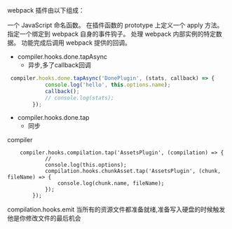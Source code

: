 
webpack 插件由以下组成：

一个 JavaScript 命名函数。
在插件函数的 prototype 上定义一个 apply 方法。
指定一个绑定到 webpack 自身的事件钩子。
处理 webpack 内部实例的特定数据。
功能完成后调用 webpack 提供的回调。

- compiler.hooks.done.tapAsync
    - 异步,多了callback回调

```js
 compiler.hooks.done.tapAsync('DonePlugin', (stats, callback) => {
            console.log('hello', this.options.name);
            callback();
            // console.log(stats);
        });
```
- compiler.hooks.done.tap
    - 同步

compiler
```
    compiler.hooks.compilation.tap('AssetsPlugin', (compilation) => {
            //
            console.log(this.options);
            compilation.hooks.chunkAsset.tap('AssetsPlugin', (chunk, fileName) => {
                console.log(chunk.name, fileName);
            });
        });
```

 compilation.hooks.emit 当所有的资源文件都准备就绪,准备写入硬盘的时候触发
 他是你修改文件的最后机会
